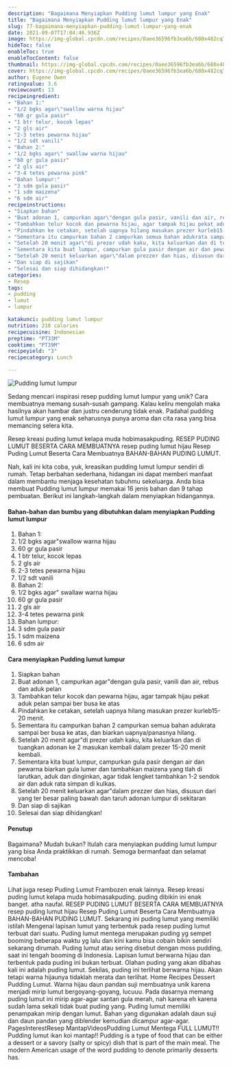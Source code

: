 ```yaml
---
description: "Bagaimana Menyiapkan Pudding lumut lumpur yang Enak"
title: "Bagaimana Menyiapkan Pudding lumut lumpur yang Enak"
slug: 77-bagaimana-menyiapkan-pudding-lumut-lumpur-yang-enak
date: 2021-09-07T17:04:46.936Z
image: https://img-global.cpcdn.com/recipes/0aee36596fb3ea6b/680x482cq70/pudding-lumut-lumpur-foto-resep-utama.jpg
hideToc: false
enableToc: true
enableTocContent: false
thumbnail: https://img-global.cpcdn.com/recipes/0aee36596fb3ea6b/680x482cq70/pudding-lumut-lumpur-foto-resep-utama.jpg
cover: https://img-global.cpcdn.com/recipes/0aee36596fb3ea6b/680x482cq70/pudding-lumut-lumpur-foto-resep-utama.jpg
author: Eugene Owen
ratingvalue: 3.6
reviewcount: 13
recipeingredient:
- "Bahan 1:"
- "1/2 bgks agar\"swallow warna hijau"
- "60 gr gula pasir"
- "1 btr telur, kocok lepas"
- "2 gls air"
- "2-3 tetes pewarna hijau"
- "1/2 sdt vanili"
- "Bahan 2:"
- "1/2 bgks agar\" swallaw warna hijau"
- "60 gr gula pasir"
- "2 gls air"
- "3-4 tetes pewarna pink"
- "Bahan lumpur:"
- "3 sdm gula pasir"
- "1 sdm maizena"
- "6 sdm air"
recipeinstructions:
- "Siapkan bahan"
- "Buat adonan 1, campurkan agar\"dengan gula pasir, vanili dan air, rebus dan aduk pelan"
- "Tambahkan telur kocok dan pewarna hijau, agar tampak hijau pekat aduk pelan sampai ber busa ke atas"
- "Pindahkan ke cetakan, setelah uapnya hilang masukan prezer kurleb15-20 menit."
- "Sementara itu campurkan bahan 2 campurkan semua bahan adukrata sampai ber busa ke atas, dan biarkan uapnya/panasnya hilang."
- "Setelah 20 menit agar\"di prezer udah kaku, kita keluarkan dan di tuangkan adonan ke 2 masukan kembali dalam prezer 15-20 menit kembali."
- "Sementara kita buat lumpur, campurkan gula pasir dengan air dan pewarna biarkan gula lumer dan tambahkan maizena yang tlah di larutkan, aduk dan dinginkan, agar tidak lengket tambahkan 1-2 sendok air dan aduk rata simpan di kulkas."
- "Setelah 20 menit keluarkan agar\"dalam prezzer dan hias, disusun dari yang ter besar paling bawah dan taruh adonan lumpur di sekitaran"
- "Dan siap di sajikan"
- "Selesai dan siap dihidangkan!"
categories:
- Resep
tags:
- pudding
- lumut
- lumpur

katakunci: pudding lumut lumpur 
nutrition: 218 calories
recipecuisine: Indonesian
preptime: "PT33M"
cooktime: "PT39M"
recipeyield: "3"
recipecategory: Lunch

---
```



![Pudding lumut lumpur](https://img-global.cpcdn.com/recipes/0aee36596fb3ea6b/680x482cq70/pudding-lumut-lumpur-foto-resep-utama.jpg)

Sedang mencari inspirasi resep pudding lumut lumpur yang unik? Cara membuatnya memang susah-susah gampang. Kalau keliru mengolah maka hasilnya akan hambar dan justru cenderung tidak enak. Padahal pudding lumut lumpur yang enak seharusnya punya aroma dan cita rasa yang bisa memancing selera kita.


Resep kreasi puding lumut kelapa muda hobimasakpuding. RESEP PUDING LUMUT BESERTA CARA MEMBUATNYA resep puding lumut hijau Resep Puding Lumut Beserta Cara Membuatnya BAHAN-BAHAN PUDING LUMUT. 

Nah, kali ini kita coba, yuk, kreasikan pudding lumut lumpur sendiri di rumah. Tetap berbahan sederhana, hidangan ini dapat memberi manfaat dalam membantu menjaga kesehatan tubuhmu sekeluarga. Anda bisa membuat Pudding lumut lumpur memakai 16 jenis bahan dan 9 tahap pembuatan. Berikut ini langkah-langkah dalam menyiapkan hidangannya.

<!--inarticleads1-->

#### Bahan-bahan dan bumbu yang dibutuhkan dalam menyiapkan Pudding lumut lumpur

1. Bahan 1:
1. 1/2 bgks agar\"swallow warna hijau
1. 60 gr gula pasir
1. 1 btr telur, kocok lepas
1. 2 gls air
1. 2-3 tetes pewarna hijau
1. 1/2 sdt vanili
1. Bahan 2:
1. 1/2 bgks agar\" swallaw warna hijau
1. 60 gr gula pasir
1. 2 gls air
1. 3-4 tetes pewarna pink
1. Bahan lumpur:
1. 3 sdm gula pasir
1. 1 sdm maizena
1. 6 sdm air

<!--inarticleads2-->

#### Cara menyiapkan Pudding lumut lumpur

1. Siapkan bahan
1. Buat adonan 1, campurkan agar\"dengan gula pasir, vanili dan air, rebus dan aduk pelan
1. Tambahkan telur kocok dan pewarna hijau, agar tampak hijau pekat aduk pelan sampai ber busa ke atas
1. Pindahkan ke cetakan, setelah uapnya hilang masukan prezer kurleb15-20 menit.
1. Sementara itu campurkan bahan 2 campurkan semua bahan adukrata sampai ber busa ke atas, dan biarkan uapnya/panasnya hilang.
1. Setelah 20 menit agar\"di prezer udah kaku, kita keluarkan dan di tuangkan adonan ke 2 masukan kembali dalam prezer 15-20 menit kembali.
1. Sementara kita buat lumpur, campurkan gula pasir dengan air dan pewarna biarkan gula lumer dan tambahkan maizena yang tlah di larutkan, aduk dan dinginkan, agar tidak lengket tambahkan 1-2 sendok air dan aduk rata simpan di kulkas.
1. Setelah 20 menit keluarkan agar\"dalam prezzer dan hias, disusun dari yang ter besar paling bawah dan taruh adonan lumpur di sekitaran
1. Dan siap di sajikan
1. Selesai dan siap dihidangkan!

#### Penutup

Bagaimana? Mudah bukan? Itulah cara menyiapkan pudding lumut lumpur yang bisa Anda praktikkan di rumah. Semoga bermanfaat dan selamat mencoba!

#### Tambahan

Lihat juga resep Puding Lumut Frambozen enak lainnya. Resep kreasi puding lumut kelapa muda hobimasakpuding. puding dibikin ini enak banget. atha naufal. RESEP PUDING LUMUT BESERTA CARA MEMBUATNYA resep puding lumut hijau Resep Puding Lumut Beserta Cara Membuatnya BAHAN-BAHAN PUDING LUMUT. Sekarang ini puding lumut yang memiliki istilah Mengenai lapisan lumut yang terbentuk pada resep puding lumut terbuat dari suatu. Puding lumut mentega merupakan puding yg sempet booming beberapa waktu yg lalu dan kini kamu bisa cobain bikin sendiri sekarang dirumah. Puding lumut atau sering disebut dengan moss pudding, saat ini tengah booming di Indonesia. Lapisan lumut berwarna hijau dan terbentuk pada puding ini bukan terbuat. Olahan puding yang akan dibahas kali ini adalah puding lumut. Sekilas, puding ini terlihat berwarna hijau. Akan tetapi warna hijaunya tidaklah merata dan terlihat. Home Recipes Dessert Pudding Lumut. Warna hijau daun pandan suji membuatnya unik karena menjadi mirip lumut bergoyang-goyang, lucuuu. Pada dasarnya memang puding lumut ini mirip agar-agar santan gula merah, nah karena eh karena sudah lama sekali tidak buat puding yang. Puding lumut memiliki penampakan mirip dengan lumut. Bahan yang digunakan adalah daun suji dan daun pandan yang diblender kemudian dicampur agar-agar. PagesInterestResep MantapVideosPudding Lumut Mentega FULL LUMUT!! Pudding lumut ikan koi mantap!! Pudding is a type of food that can be either a dessert or a savory (salty or spicy) dish that is part of the main meal. The modern American usage of the word pudding to denote primarily desserts has. 

